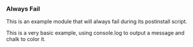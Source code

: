 ### Always Fail

This is an example module that will always fail during its postinstall script.

This is a very basic example, using console.log to output a message and chalk to color it.

